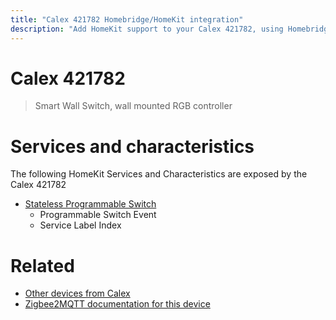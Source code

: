 ```yaml
---
title: "Calex 421782 Homebridge/HomeKit integration"
description: "Add HomeKit support to your Calex 421782, using Homebridge, Zigbee2MQTT and homebridge-z2m."
---
```

<!---
This file has been GENERATED using src/docgen/docgen.ts
DO NOT EDIT THIS FILE MANUALLY!
-->
# Calex 421782
> Smart Wall Switch, wall mounted RGB controller


# Services and characteristics
The following HomeKit Services and Characteristics are exposed by
the Calex 421782

* [Stateless Programmable Switch](../../action.md)
  * Programmable Switch Event
  * Service Label Index


# Related
* [Other devices from Calex](../index.md#calex)
* [Zigbee2MQTT documentation for this device](https://www.zigbee2mqtt.io/devices/421782.html)